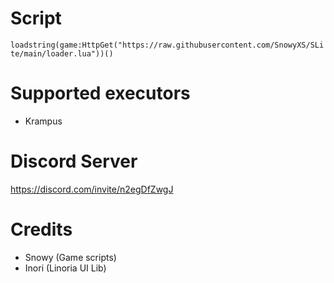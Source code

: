 # Script
`loadstring(game:HttpGet("https://raw.githubusercontent.com/SnowyXS/SLite/main/loader.lua"))()`
# Supported executors
- Krampus
# Discord Server
https://discord.com/invite/n2egDfZwgJ
# Credits
- Snowy (Game scripts)
- Inori (Linoria UI Lib)
